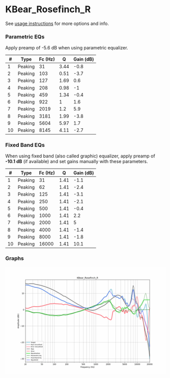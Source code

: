 # KBear_Rosefinch_R
See [usage instructions](https://github.com/jaakkopasanen/AutoEq#usage) for more options and info.

### Parametric EQs
Apply preamp of -5.6 dB when using parametric equalizer.

|   # | Type    |   Fc (Hz) |    Q |   Gain (dB) |
|-----|---------|-----------|------|-------------|
|   1 | Peaking |        31 | 3.44 |        -0.8 |
|   2 | Peaking |       103 | 0.51 |        -3.7 |
|   3 | Peaking |       127 | 1.69 |         0.6 |
|   4 | Peaking |       208 | 0.98 |        -1   |
|   5 | Peaking |       459 | 1.34 |        -0.4 |
|   6 | Peaking |       922 | 1    |         1.6 |
|   7 | Peaking |      2019 | 1.2  |         5.9 |
|   8 | Peaking |      3181 | 1.99 |        -3.8 |
|   9 | Peaking |      5604 | 5.97 |         1.7 |
|  10 | Peaking |      8145 | 4.11 |        -2.7 |

### Fixed Band EQs
When using fixed band (also called graphic) equalizer, apply preamp of **-10.1 dB** (if available) and set gains manually with these parameters.

|   # | Type    |   Fc (Hz) |    Q |   Gain (dB) |
|-----|---------|-----------|------|-------------|
|   1 | Peaking |        31 | 1.41 |        -1.1 |
|   2 | Peaking |        62 | 1.41 |        -2.4 |
|   3 | Peaking |       125 | 1.41 |        -3.1 |
|   4 | Peaking |       250 | 1.41 |        -2.1 |
|   5 | Peaking |       500 | 1.41 |        -0.4 |
|   6 | Peaking |      1000 | 1.41 |         2.2 |
|   7 | Peaking |      2000 | 1.41 |         5   |
|   8 | Peaking |      4000 | 1.41 |        -1.4 |
|   9 | Peaking |      8000 | 1.41 |        -1.8 |
|  10 | Peaking |     16000 | 1.41 |        10.1 |

### Graphs
![](./KBear_Rosefinch_R.png)
